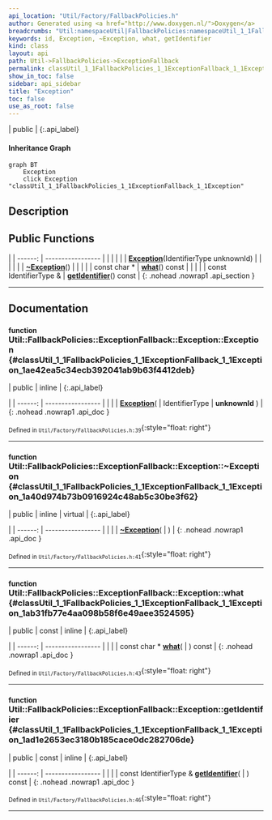 ```yaml
---
api_location: "Util/Factory/FallbackPolicies.h"
author: Generated using <a href="http://www.doxygen.nl/">Doxygen</a>
breadcrumbs: "Util:namespaceUtil|FallbackPolicies:namespaceUtil_1_1FallbackPolicies|ExceptionFallback:classUtil_1_1FallbackPolicies_1_1ExceptionFallback"
keywords: id, Exception, ~Exception, what, getIdentifier
kind: class
layout: api
path: Util->FallbackPolicies->ExceptionFallback
permalink: classUtil_1_1FallbackPolicies_1_1ExceptionFallback_1_1Exception
show_in_toc: false
sidebar: api_sidebar
title: "Exception"
toc: false
use_as_root: false
---
```


| public |
{:.api_label}

#### Inheritance Graph

```mermaid
graph BT
	Exception
	click Exception "classUtil_1_1FallbackPolicies_1_1ExceptionFallback_1_1Exception"
```

## Description





## Public Functions

|
| ------: | ----------------- |
|  | |
|  | **[Exception](#classUtil_1_1FallbackPolicies_1_1ExceptionFallback_1_1Exception_1ae42ea5c34ecb392041ab9b63f4412deb)**(IdentifierType unknownId) |
|  | |
|  | **[~Exception](#classUtil_1_1FallbackPolicies_1_1ExceptionFallback_1_1Exception_1a40d974b73b0916924c48ab5c30be3f62)**() |
|  | |
| const char * | **[what](#classUtil_1_1FallbackPolicies_1_1ExceptionFallback_1_1Exception_1ab31fb77e4aa098b58f6e49aee3524595)**() const |
|  | |
| const IdentifierType & | **[getIdentifier](#classUtil_1_1FallbackPolicies_1_1ExceptionFallback_1_1Exception_1ad1e2653ec3180b185cace0dc282706de)**() const |
{: .nohead .nowrap1 .api_section }


-------------------------------------------------------------------

## Documentation

### <small>function</small><br/> Util::FallbackPolicies::ExceptionFallback::Exception::Exception {#classUtil_1_1FallbackPolicies_1_1ExceptionFallback_1_1Exception_1ae42ea5c34ecb392041ab9b63f4412deb}

| public | inline |
{:.api_label}

|
| ------: | ----------------- |
|  |
|  **[Exception](#classUtil_1_1FallbackPolicies_1_1ExceptionFallback_1_1Exception_1ae42ea5c34ecb392041ab9b63f4412deb)**( | IdentifierType | **unknownId** ) |
{: .nohead .nowrap1 .api_doc }





<sub>Defined in `Util/Factory/FallbackPolicies.h:39`</sub>{:style="float: right"}

-------------------------------------------------------------------

### <small>function</small><br/> Util::FallbackPolicies::ExceptionFallback::Exception::~Exception {#classUtil_1_1FallbackPolicies_1_1ExceptionFallback_1_1Exception_1a40d974b73b0916924c48ab5c30be3f62}

| public | inline | virtual |
{:.api_label}

|
| ------: | ----------------- |
|  |
|  **[~Exception](#classUtil_1_1FallbackPolicies_1_1ExceptionFallback_1_1Exception_1a40d974b73b0916924c48ab5c30be3f62)**( |  ) |
{: .nohead .nowrap1 .api_doc }





<sub>Defined in `Util/Factory/FallbackPolicies.h:41`</sub>{:style="float: right"}

-------------------------------------------------------------------

### <small>function</small><br/> Util::FallbackPolicies::ExceptionFallback::Exception::what {#classUtil_1_1FallbackPolicies_1_1ExceptionFallback_1_1Exception_1ab31fb77e4aa098b58f6e49aee3524595}

| public | const | inline |
{:.api_label}

|
| ------: | ----------------- |
|  |
| const char * **[what](#classUtil_1_1FallbackPolicies_1_1ExceptionFallback_1_1Exception_1ab31fb77e4aa098b58f6e49aee3524595)**( |  ) const |
{: .nohead .nowrap1 .api_doc }





<sub>Defined in `Util/Factory/FallbackPolicies.h:43`</sub>{:style="float: right"}

-------------------------------------------------------------------

### <small>function</small><br/> Util::FallbackPolicies::ExceptionFallback::Exception::getIdentifier {#classUtil_1_1FallbackPolicies_1_1ExceptionFallback_1_1Exception_1ad1e2653ec3180b185cace0dc282706de}

| public | const | inline |
{:.api_label}

|
| ------: | ----------------- |
|  |
| const IdentifierType & **[getIdentifier](#classUtil_1_1FallbackPolicies_1_1ExceptionFallback_1_1Exception_1ad1e2653ec3180b185cace0dc282706de)**( |  ) const |
{: .nohead .nowrap1 .api_doc }





<sub>Defined in `Util/Factory/FallbackPolicies.h:46`</sub>{:style="float: right"}

-------------------------------------------------------------------

